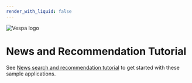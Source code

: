 ```yaml
---
render_with_liquid: false
---
```


<!-- Copyright Yahoo. Licensed under the terms of the Apache 2.0 license. See LICENSE in the project root. -->

![Vespa logo](https://vespa.ai/assets/vespa-logo-color.png)

# News and Recommendation Tutorial

See [News search and recommendation tutorial](https://docs.vespa.ai/en/tutorials/news-1-getting-started.html)
to get started with these sample applications.
